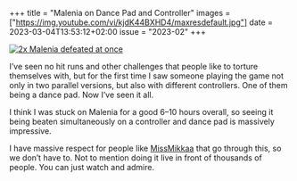 +++
title       = "Malenia on Dance Pad and Controller"
images      = ["https://img.youtube.com/vi/kjdK44BXHD4/maxresdefault.jpg"]
date        = 2023-03-04T13:53:12+02:00
issue       = "2023-02"
+++

[![2x Malenia defeated at once](https://img.youtube.com/vi/kjdK44BXHD4/maxresdefault.jpg)](https://youtu.be/kjdK44BXHD4)

I’ve seen no hit runs and other challenges that people like to torture themselves with, but for the first time I saw someone playing the game not only in two parallel versions, but also with different controllers. One of them being a dance pad. Now I’ve seen it all.

I think I was stuck on Malenia for a good 6–10 hours overall, so seeing it being beaten simultaneously on a controller and dance pad is massively impressive.

I have massive respect for people like [MissMikkaa](http://twitch.tv/missmikkaa) that go through this, so we don’t have to. Not to mention doing it live in front of thousands of people. You can just watch and admire.
